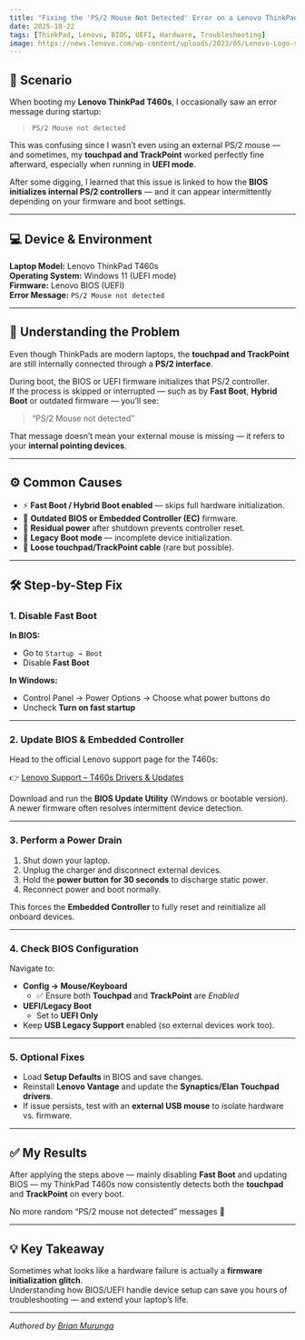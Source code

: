 ```yaml
---
title: "Fixing the 'PS/2 Mouse Not Detected' Error on a Lenovo ThinkPad T460s"
date: 2025-10-22
tags: [ThinkPad, Lenovo, BIOS, UEFI, Hardware, Troubleshooting]
image: https://news.lenovo.com/wp-content/uploads/2023/05/Lenovo-Logo-scaled.jpg
---
```


## 🎯 Scenario

When booting my **Lenovo ThinkPad T460s**, I occasionally saw an error message during startup:

> `PS/2 Mouse not detected`

This was confusing since I wasn’t even using an external PS/2 mouse — and sometimes, my **touchpad and TrackPoint** worked perfectly fine afterward, especially when running in **UEFI mode**.  

After some digging, I learned that this issue is linked to how the **BIOS initializes internal PS/2 controllers** — and it can appear intermittently depending on your firmware and boot settings.

---

## 💻 Device & Environment

**Laptop Model:** Lenovo ThinkPad T460s  
**Operating System:** Windows 11 (UEFI mode)  
**Firmware:** Lenovo BIOS (UEFI)  
**Error Message:** `PS/2 Mouse not detected`

---

## 🧠 Understanding the Problem

Even though ThinkPads are modern laptops, the **touchpad and TrackPoint** are still internally connected through a **PS/2 interface**.  

During boot, the BIOS or UEFI firmware initializes that PS/2 controller.  
If the process is skipped or interrupted — such as by **Fast Boot**, **Hybrid Boot** or outdated firmware — you’ll see:

> “PS/2 Mouse not detected”

That message doesn’t mean your external mouse is missing — it refers to your **internal pointing devices**.

---

## ⚙️ Common Causes

- ⚡ **Fast Boot / Hybrid Boot enabled** — skips full hardware initialization.  
- 🧩 **Outdated BIOS or Embedded Controller (EC)** firmware.  
- 🔋 **Residual power** after shutdown prevents controller reset.  
- 🔄 **Legacy Boot mode** — incomplete device initialization.  
- 🔌 **Loose touchpad/TrackPoint cable** (rare but possible).

---

## 🛠️ Step-by-Step Fix

### 1. Disable Fast Boot

**In BIOS:**
- Go to `Startup → Boot`
- Disable **Fast Boot**

**In Windows:**
- Control Panel → Power Options → Choose what power buttons do  
- Uncheck **Turn on fast startup**

---

### 2. Update BIOS & Embedded Controller

Head to the official Lenovo support page for the T460s:

👉 [Lenovo Support – T460s Drivers & Updates](https://support.lenovo.com/us/en/products/laptops-and-netbooks/thinkpad-t-series-laptops/thinkpad-t460s/downloads)

Download and run the **BIOS Update Utility** (Windows or bootable version).  
A newer firmware often resolves intermittent device detection.

---

### 3. Perform a Power Drain

1. Shut down your laptop.  
2. Unplug the charger and disconnect external devices.  
3. Hold the **power button for 30 seconds** to discharge static power.  
4. Reconnect power and boot normally.

This forces the **Embedded Controller** to fully reset and reinitialize all onboard devices.

---

### 4. Check BIOS Configuration

Navigate to:
- **Config → Mouse/Keyboard**
  - ✅ Ensure both **Touchpad** and **TrackPoint** are *Enabled*
- **UEFI/Legacy Boot**
  - Set to **UEFI Only**
- Keep **USB Legacy Support** enabled (so external devices work too).

---

### 5. Optional Fixes

- Load **Setup Defaults** in BIOS and save changes.  
- Reinstall **Lenovo Vantage** and update the **Synaptics/Elan Touchpad drivers**.  
- If issue persists, test with an **external USB mouse** to isolate hardware vs. firmware.

---

## ✅ My Results

After applying the steps above — mainly disabling **Fast Boot** and updating BIOS — my ThinkPad T460s now consistently detects both the **touchpad** and **TrackPoint** on every boot.

No more random “PS/2 mouse not detected” messages 🎉

---

## 💡 Key Takeaway

Sometimes what looks like a hardware failure is actually a **firmware initialization glitch**.  
Understanding how BIOS/UEFI handle device setup can save you hours of troubleshooting — and extend your laptop’s life.

---

*Authored by [Brian Murunga](https://brianmurunga.github.io)*
